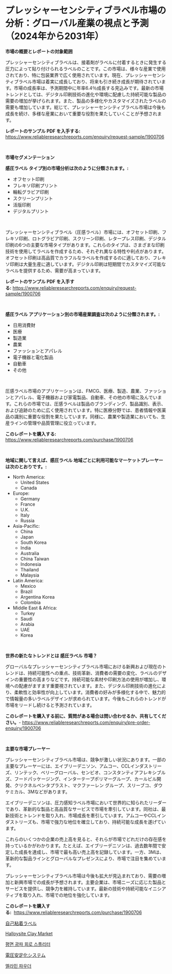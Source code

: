 <p><h1>プレッシャーセンシティブラベル市場の分析：グローバル産業の視点と予測（2024年から2031年）</h1></p><p><strong>市場の概要とレポートの対象範囲</strong></p>
<p><p>プレッシャーセンシティブラベルは、接着剤がラベルに付着するときに発生する圧力によって貼り付けられるラベルのことです。この市場は、様々な産業で使用されており、特に包装業界で広く使用されています。現在、プレッシャーセンシティブラベル市場は着実に成長しており、将来も引き続き成長が期待されています。市場の成長率は、予測期間中に年率6.4％成長する見込みです。最新の市場トレンドとしては、デジタル印刷技術の進化や環境に配慮した持続可能な製品の需要の増加が挙げられます。また、製品の多様化やカスタマイズされたラベルの需要も増加しています。総じて、プレッシャーセンシティブラベル市場は今後も成長を続け、多様な産業において重要な役割を果たしていくことが予想されます。</p></p>
<p><strong>レポートのサンプル PDF を入手する:</strong> <a href="https://www.reliableresearchreports.com/enquiry/request-sample/1900706">https://www.reliableresearchreports.com/enquiry/request-sample/1900706</a></p>
<p>&nbsp;</p>
<p><strong>市場セグメンテーション</strong></p>
<p><strong>感圧ラベル タイプ別の市場分析は次のように分類されます。:</strong></p>
<p><ul><li>オフセット印刷</li><li>フレキソ印刷プリント</li><li>輪転グラビア印刷</li><li>スクリーンプリント</li><li>活版印刷</li><li>デジタルプリント</li></ul></p>
<p>&nbsp;</p>
<p><p>プレッシャーセンシティブラベル（圧感ラベル）市場には、オフセット印刷、フレキソ印刷、ロトグラビア印刷、スクリーン印刷、レタープレス印刷、デジタル印刷の6つの主要な市場タイプがあります。これらのタイプは、さまざまな印刷技術を使用してラベルを作成するため、それぞれ異なる特性や利点があります。オフセット印刷は高品質でカラフルなラベルを作成するのに適しており、フレキソ印刷は大量生産に適しています。デジタル印刷は短期間でカスタマイズ可能なラベルを提供するため、需要が高まっています。</p></p>
<p><strong>レポートのサンプル PDF を入手する:</strong>&nbsp;<a href="https://www.reliableresearchreports.com/enquiry/request-sample/1900706">https://www.reliableresearchreports.com/enquiry/request-sample/1900706</a></p>
<p>&nbsp;</p>
<p><strong> 感圧ラベル アプリケーション別の市場産業調査は次のように分類されます。:</strong></p>
<p><ul><li>日用消費財</li><li>医療</li><li>製造業</li><li>農業</li><li>ファッションとアパレル</li><li>電子機器と電化製品</li><li>自動車</li><li>その他</li></ul></p>
<p>&nbsp;</p>
<p><p>圧感ラベル市場のアプリケーションは、FMCG、医療、製造、農業、ファッションとアパレル、電子機器および家電製品、自動車、その他の市場に及んでいます。これらの市場では、圧感ラベルは製品のブランディング、製品識別、表示、および追跡のために広く使用されています。特に医療分野では、患者情報や医薬品の識別に重要な役割を果たしています。同様に、農業や製造業においても、生産ラインの管理や品質管理に役立っています。</p></p>
<p><strong>このレポートを購入する:</strong>&nbsp; <a href="https://www.reliableresearchreports.com/purchase/1900706">https://www.reliableresearchreports.com/purchase/1900706</a></p>
<p>&nbsp;</p>
<p><strong>地域に関して言えば、感圧ラベル 地域ごとに利用可能なマーケットプレーヤーは次のとおりです。:</strong></p>
<p><ul>
    <li>
        North America:
        <ul>
            <li>United States</li>
            <li>Canada</li>
        </ul>
    </li>
    <li>
        Europe:
        <ul>
            <li>Germany</li>
            <li>France</li>
            <li>U.K.</li>
            <li>Italy</li>
            <li>Russia</li>
        </ul>
    </li>
    <li>
        Asia-Pacific:
        <ul>
            <li>China</li>
            <li>Japan</li>
            <li>South Korea</li>
            <li>India</li>
            <li>Australia</li>
            <li>China Taiwan</li>
            <li>Indonesia</li>
            <li>Thailand</li>
            <li>Malaysia</li>
        </ul>
    </li>
    <li>
        Latin America:
        <ul>
            <li>Mexico</li>
            <li>Brazil</li>
            <li>Argentina Korea</li>
            <li>Colombia</li>
        </ul>
    </li>
    <li>
        Middle East & Africa:
        <ul>
            <li>Turkey</li>
            <li>Saudi</li>
            <li>Arabia</li>
            <li>UAE</li>
            <li>Korea</li>
        </ul>
    </li>
    </ul></p>
<p>&nbsp;</p>
<p><strong>世界の新たなトレンドとは 感圧ラベル 市場？</strong></p>
<p><p>グローバルなプレッシャーセンシティブラベル市場における新興および現在のトレンドは、持続可能性への重点、技術革新、消費者の需要の変化、ラベルのデザインの重要性の高まりなどです。持続可能な素材や印刷方法の使用が増加し、環境への配慮がますます重要視されています。また、デジタル印刷技術の進化により、柔軟性と効率性が向上しています。消費者の好みが多様化する中で、魅力的で情報量の多いラベルデザインが求められています。今後もこれらのトレンドが市場をリードし続けると予測されています。</p></p>
<p><strong>このレポートを購入する前に、質問がある場合は問い合わせるか、共有してください。</strong>- <a href="https://www.reliableresearchreports.com/enquiry/pre-order-enquiry/1900706">https://www.reliableresearchreports.com/enquiry/pre-order-enquiry/1900706</a></p>
<p>&nbsp;</p>
<p><strong>主要な市場プレーヤー</strong></p>
<p><p>プレッシャーセンシティブラベル市場は、競争が激しい状況にあります。一部の主要なプレーヤーには、エイブリーデニソン、アムコー、CCLインダストリーズ、リンテック、ベリーグローバル、センビオ、コンスタンティアフレキシブルズ、フードパッケージング、インターテープポリマーグループ、カールビル開発、クリクネルペンタプラスト、マクファーレン グループ、スリーブコ、ダウケミカル、3Mなどがあります。</p><p>エイブリーデニソンは、圧力感知ラベル市場において世界的に知られたリーダーであり、革新的な製品と高品質なサービスで市場を牽引しています。同社は、最新技術とトレンドを取り入れ、市場成長を牽引しています。アムコーやCCLインダストリーズも、市場で強力な地位を確立しており、持続可能な成長を遂げています。</p><p>これらのいくつかの企業の売上高を見ると、それらが市場でどれだけの存在感を持っているかがわかります。たとえば、エイブリーデニソンは、過去数年間で安定した成長を達成し、市場で最も高い売上高を記録しています。一方、3Mは、革新的な製品ラインとグローバルなプレゼンスにより、市場で注目を集めています。</p><p>プレッシャーセンシティブラベル市場は今後も拡大が見込まれており、需要の増加と新興市場での成長が予想されます。主要企業は、市場ニーズに応じた製品とサービスを提供し、競争力を維持しています。最新の技術や持続可能なイニシアティブを取り入れ、市場での地位を強化しています。</p></p>
<p><strong>このレポートを購入する:</strong>&nbsp;&nbsp;<a href="https://www.reliableresearchreports.com/purchase/1900706">https://www.reliableresearchreports.com/purchase/1900706</a></p>
<p><p><a href="https://github.com/bevdtkn4419963/Market-Research-Report-List-1/blob/main/82493091649.md">自己粘着ラベル</a></p><p><a href="https://issuu.com/reportprime-2/docs/halloysite-clay-market-size-2030.pptx">Halloysite Clay Market</a></p><p><a href="https://github.com/jntpkh496620/Market-Research-Report-List-1/blob/main/83981171310.md">평면 광파 회로 스플리터</a></p><p><a href="https://github.com/lababdou/Market-Research-Report-List-3/blob/main/48435701648.md">電圧安定化システム</a></p><p><a href="https://github.com/vsoq0zknh59/Market-Research-Report-List-1/blob/main/72817331311.md">멜라민 파우더</a></p></p>